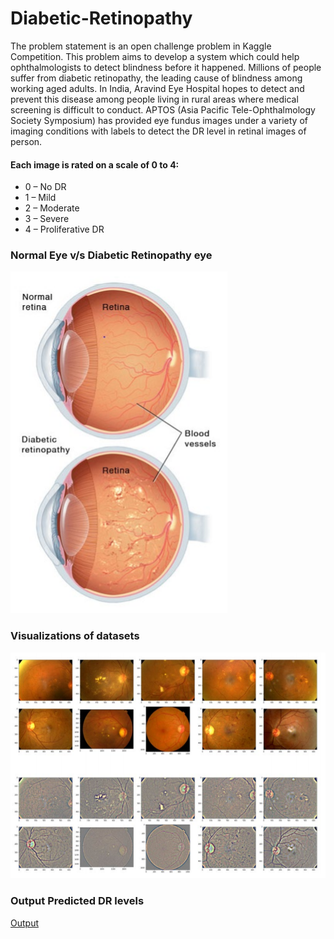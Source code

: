 # Diabetic-Retinopathy
The problem statement is an open challenge problem in Kaggle Competition. This problem aims to develop a system which could help ophthalmologists to detect blindness before it happened. Millions of people suffer from diabetic retinopathy, the leading cause of blindness among working aged adults. In India, Aravind Eye Hospital hopes to detect and prevent this disease among people living in rural areas where medical screening is difficult to conduct. APTOS (Asia Pacific Tele-Ophthalmology Society Symposium) has provided eye fundus
images under a variety of imaging conditions with labels to detect the DR level in retinal images of person. 

#### Each image is rated on a scale of 0 to 4:
* 0 – No DR
* 1 – Mild
* 2 – Moderate
* 3 – Severe
* 4 – Proliferative DR

### Normal Eye v/s Diabetic Retinopathy eye
![Normal Eye v/s Diabetic Retinopathy Eye](/Images/img0.PNG)

### Visualizations of datasets
![Visualizations of datasets](/Images/img1.PNG)

### Output Predicted DR levels
[Output](/Images/img2.PNG)
